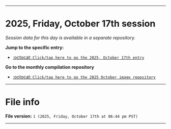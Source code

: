 
***

# 2025, Friday, October 17th session

_Session data for this day is available in a separate repository._

**Jump to the specific entry:**

- [:octocat: `Click/tap here to go the 2025, October 17th entry`](https://github.com/seanpm2001/SeansLifeArchive_Images_ModernSmurfsVillage_Y2025_V10/tree/SeansLifeArchive_ModernSmurfsVillage_Y2025_V10_Main-dev/2025/10_October/17/)

**Go to the monthly compilation repository**

- [:octocat: `Click/tap here to go the 2025 October image repository`](https://github.com/seanpm2001/SeansLifeArchive_Images_ModernSmurfsVillage_Y2025_V10/)

***

# File info

**File version:** `1 (2025, Friday, October 17th at 06:44 pm PST)`

***
